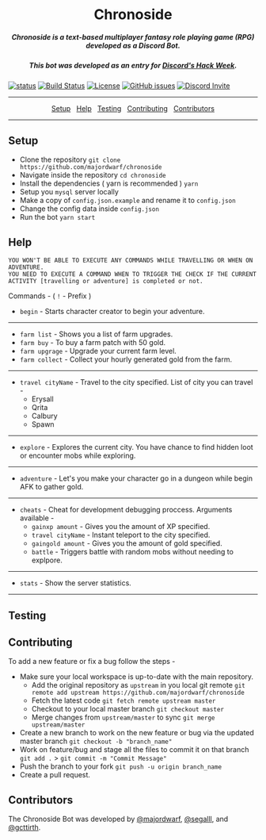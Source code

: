 
<h1 align="center">Chronoside</h1>

<h5 align="center">Chronoside is a text-based multiplayer fantasy role playing game (RPG) developed as a Discord Bot.</h5>
<h5 align="center">This bot was developed as an entry for <a href="https://blog.discordapp.com/discord-community-hack-week-build-and-create-alongside-us-6b2a7b7bba33">Discord's Hack Week</a>.</h5>

[![status](https://img.shields.io/badge/status-pre--alpha-red.svg)](https://github.com/majordwarf/chronoside)
[![Build Status](https://travis-ci.org/majordwarf/chronoside.svg?branch=master)](https://travis-ci.org/majordwarf/chronoside)
[![License](https://img.shields.io/badge/license-MIT-brightgreen.svg)](https://opensource.org/licenses/MIT)
[![GitHub issues](https://img.shields.io/github/issues/majordwarf/chronoside.svg)](https://github.com/majordwarf/chronoside/issues/)
[![Discord Invite](https://img.shields.io/badge/discord-invite-blue.svg)](https://discordapp.com/oauth2/authorize?client_id=594275763226673213&scope=bot&permissions=8)

---

<p align="center">
  <a href="#setup">Setup</a>&nbsp;&nbsp;
  <a href="#help">Help</a>&nbsp;&nbsp;
  <a href="#testing">Testing</a>&nbsp;&nbsp;
  <a href="#contributing">Contributing</a>&nbsp;&nbsp;
  <a href="#cite">Contributors</a>
</p>

---

<h2 id="setup">Setup</h2>

- Clone the repository `git clone https://github.com/majordwarf/chronoside`
- Navigate inside the repository `cd chronoside`
- Install the dependencies ( yarn is recommended ) `yarn`
- Setup you `mysql` server locally
- Make a copy of `config.json.example` and rename it to `config.json`
- Change the config data inside `config.json`
- Run the bot `yarn start`

<h2 id="help">Help</h2>

```
YOU WON'T BE ABLE TO EXECUTE ANY COMMANDS WHILE TRAVELLING OR WHEN ON ADVENTURE.
YOU NEED TO EXECUTE A COMMAND WHEN TO TRIGGER THE CHECK IF THE CURRENT ACTIVITY [travelling or adventure] is completed or not.
```
Commands - ( `!` - Prefix )

- `begin` - Starts character creator to begin your adventure.
---
- `farm list` - Shows you a list of farm upgrades.
- `farm buy` - To buy a farm patch with 50 gold.
- `farm upgrage` - Upgrade your current farm level.
- `farm collect` - Collect your hourly generated gold from the farm.
---
- `travel cityName` - Travel to the city specified. List of city you can travel -
	- Erysall
	- Qrita
	- Calbury
	- Spawn
---
- `explore` - Explores the current city. You have chance to find hidden loot or encounter mobs while exploring.
---
- `adventure` - Let's you make your character go in a dungeon while begin AFK to gather gold.
---
- `cheats` - Cheat for development debugging proccess. Arguments available -
	- `gainxp amount` - Gives you the amount of XP specified.
	- `travel cityName` - Instant teleport to the city specified.
	- `gaingold amount` - Gives you the amount of gold specified.
	- `battle` - Triggers battle with random mobs without needing to explpore.
---
- `stats` - Show the server statistics.
---

<h2 id="testing">Testing</h2>

<h2 id="contributing">Contributing</h2>

To add a new feature or fix a bug follow the steps - 

- Make sure your local workspace is up-to-date with the main repository.
    - Add the original repository as `upstream` in you local git remote `git remote add upstream https://github.com/majordwarf/chronoside`
    - Fetch the latest code `git fetch remote upstream master`
    - Checkout to your local master branch `git checkout master`
    - Merge changes from `upstream/master` to sync `git merge upstream/master`
- Create a new branch to work on the new feature or bug via the updated master branch `git checkout -b "branch_name"`
- Work on feature/bug and stage all the files to commit it on that branch `git add .` > `git commit -m "Commit Message"`
- Push the branch to your fork `git push -u origin branch_name`
- Create a pull request.

<h2 id="cite">Contributors</h2>

The Chronoside Bot was developed by [@majordwarf](https://github.com/majordwarf), [@segalll](https://github.com/segalll), and [@gcttirth](https://github.com/gcttirth).
